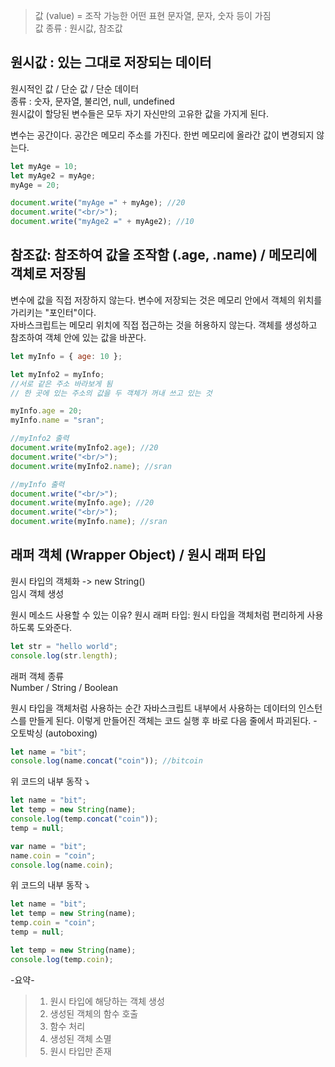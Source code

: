 > 값 (value) = 조작 가능한 어떤 표현 문자열, 문자, 숫자 등이 가짐  
> 값 종류 : 원시값, 참조값

## 원시값 : 있는 그대로 저장되는 데이터

원시적인 값 / 단순 값 / 단순 데이터  
종류 : 숫자, 문자열, 불리언, null, undefined  
원시값이 할당된 변수들은 모두 자기 자신만의 고유한 값을 가지게 된다.

변수는 공간이다. 공간은 메모리 주소를 가진다.
한번 메모리에 올라간 값이 변경되지 않는다.

```js
let myAge = 10;
let myAge2 = myAge;
myAge = 20;

document.write("myAge =" + myAge); //20
document.write("<br/>");
document.write("myAge2 =" + myAge2); //10
```

## 참조값: 참조하여 값을 조작함 (.age, .name) / 메모리에 객체로 저장됨

변수에 값을 직접 저장하지 않는다. 변수에 저장되는 것은 메모리 안에서 객체의 위치를 가리키는 "포인터"이다.  
자바스크립트는 메모리 위치에 직접 접근하는 것을 허용하지 않는다. 객체를 생성하고 참조하여 객체 안에 있는 값을 바꾼다.

```js
let myInfo = { age: 10 };

let myInfo2 = myInfo;
//서로 같은 주소 바라보게 됨
// 한 곳에 있는 주소의 값을 두 객체가 꺼내 쓰고 있는 것

myInfo.age = 20;
myInfo.name = "sran";

//myInfo2 출력
document.write(myInfo2.age); //20
document.write("<br/>");
document.write(myInfo2.name); //sran

//myInfo 출력
document.write("<br/>");
document.write(myInfo.age); //20
document.write("<br/>");
document.write(myInfo.name); //sran
```

## 래퍼 객체 (Wrapper Object) / 원시 래퍼 타입

원시 타입의 객체화 -> new String()  
임시 객체 생성

원시 메소드 사용할 수 있는 이유?
원시 래퍼 타입: 원시 타입을 객체처럼 편리하게 사용하도록 도와준다.

```js
let str = "hello world";
console.log(str.length);
```

래퍼 객체 종류  
Number / String / Boolean

원시 타입을 객체처럼 사용하는 순간 자바스크립트 내부에서 사용하는 데이터의 인스턴스를 만들게 된다. 이렇게 만들어진 객체는 코드 실행 후 바로 다음 줄에서 파괴된다. - 오토박싱 (autoboxing)

```js
let name = "bit";
console.log(name.concat("coin")); //bitcoin
```

위 코드의 내부 동작 ⤵️

```js
let name = "bit";
let temp = new String(name);
console.log(temp.concat("coin"));
temp = null;
```

```js
var name = "bit";
name.coin = "coin";
console.log(name.coin);
```

위 코드의 내부 동작 ⤵️

```js
let name = "bit";
let temp = new String(name);
temp.coin = "coin";
temp = null;

let temp = new String(name);
console.log(temp.coin);
```

-요약-

> 1. 원시 타입에 해당하는 객체 생성
> 2. 생성된 객체의 함수 호출
> 3. 함수 처리
> 4. 생성된 객체 소멸
> 5. 원시 타입만 존재
